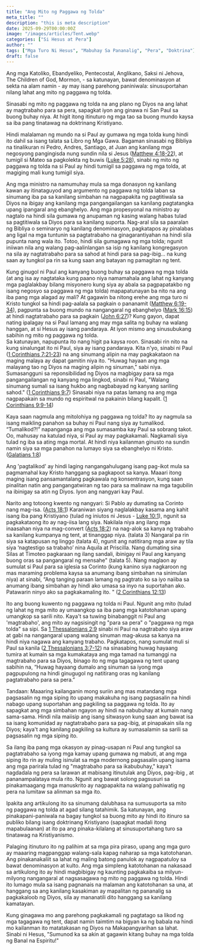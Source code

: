 ```yaml
---
title: "Ang Mito ng Paggawa ng Tolda"
meta_title: ""
description: "this is meta description"
date: 2025-09-29T00:00:00Z
image: "/images/articles/Tent.webp"
categories: ["Si Hesus at Pera"]
author: ""
tags: ["Mga Turo Ni Hesus", "Mabuhay Sa Pananalig", "Pera", "Doktrina"]
draft: false
---
```


Ang mga Katoliko, Ebandyeliko, Pentecostal, Anglikano, Saksi ni Jehova, The Children of God, Mormon, - sa katunayan, bawat denominasyon at sekta na alam namin - ay may isang parehong paniniwala: sinusuportahan nilang lahat ang mito ng paggawa ng tolda.  
  
Sinasabi ng mito ng paggawa ng tolda na ang plano ng Diyos na ang lahat ay magtrabaho para sa pera, sapagkat iyon ang ginawa ni San Paul sa buong buhay niya. At higit itong itinuturo ng mga tao sa buong mundo kaysa sa iba pang tinatawag na doktrinang Kristiyano.  
  
Hindi malalaman ng mundo na si Paul ay gumawa ng mga tolda kung hindi ito dahil sa isang talata sa Libro ng Mga Gawa. Bagaman sinasabi ng Bibliya na tinalikuran ni Pedro, Andres, Santiago, at Juan ang kanilang mga negosyong pangingisda nung sundin nila si Jesus ([Matthew 4:18-22](http://www.biblegateway.com/passage/index.php?search=Matthew+4%3A18-22;&version=50;&interface=print "Read Matthew 4:18-22")), at tumigil si Mateo sa pagkolekta ng buwis ([Luke 5:28](http://www.biblegateway.com/passage/index.php?search=Luke+5%3A28;&version=50;&interface=print "Read Luke 5:28")), sinabi ng mito ng paggawa ng tolda na si Paul ay hindi tumigil sa paggawa ng mga tolda, at magiging mali kung tumigil siya.  
  
Ang mga ministro na namumuhay mula sa mga donasyon ng kanilang kawan ay itinataguyod ang argumento ng paggawa ng tolda laban sa sinumang iba pa sa kanilang simbahan na nagpapakita ng pagtitiwala sa Diyos na ibigay ang kanilang mga pangangailangan sa kanilang pagtatangka upang ipangaral ang ebanghelyo. Ang mga propesyonal na ministro ay nagtalo na hindi sila gumawa ng anupaman ng kasing walang habas tulad sa pagtitiwala sa Diyos para sa kanilang suporta. Nag-aral sila sa paaralan ng Bibliya o seminaryo ng kanilang denominasyon, pagkatapos ay pinalabas ang ligal na mga tuntunin sa pagtatrabaho na ginagarantiyahan na hindi sila pupunta nang wala ito. Totoo, hindi sila gumagawa ng mga tolda; ngunit iniiwan nila ang walang pag-aalinlangan sa isip ng kanilang kongregasyon na sila ay nagtatrabaho para sa sahod at hindi para sa pag-ibig… na kung saan ay tungkol pa rin sa kung saan ang batayan ng pamagitan ng tent.  
  
Kung ginugol ni Paul ang kanyang buong buhay sa paggawa ng mga tolda (at ang isa ay nagtataka kung paano niya namamahala ang lahat ng kanyang mga paglalakbay bilang misyonero kung siya ay abala sa pagpapatakbo ng isang negosyo sa paggawa ng mga tolda) mapapatunayan ba nito na ang iba pang mga alagad ay mali? At gagawin ba nitong erehe ang mga turo ni Kristo tungkol sa hindi pag-aalala sa pagkain o pananamit ([Matthew 6:19-34](http://www.biblegateway.com/passage/index.php?search=Matthew+6%3A19-34;&version=50;&interface=print "Read Matthew 6:19-34")), pagpunta sa buong mundo na nangangaral ng ebanghelyo ([Mark 16:15](http://www.biblegateway.com/passage/index.php?search=Mark+16%3A15;&version=50;&interface=print "Read Mark 16:15")) at hindi nagtatrabaho para sa pagkain ([John 6:27](http://www.biblegateway.com/passage/index.php?search=John+6%3A27;&version=50;&interface=print "Read John 6:27"))? Kung gayon, dapat nating ipalagay na si Paul lamang ang may mga salita ng buhay na walang hanggan, at si Hesus ay isang pandaraya. At iyon mismo ang sinusubukang sabihin ng mito ng paggawa ng tolda.  
Sa katunayan, napupunta ito nang higit pa kaysa roon. Sinasabi rin nito na kung sinalungat ito ni Paul, siya ay isang pandaraya. Kita n'yo, sinabi ni Paul ([1 Corinthians 7:21-23](http://www.biblegateway.com/passage/index.php?search=1+Corinthians+7%3A21-23;&version=50;&interface=print "Read 1 Corinthians 7:21-23")) na ang sinumang alipin na may pagkakataon na maging malaya ay dapat gamitin niya ito. "Huwag hayaan ang mga malayang tao ng Diyos na maging alipin ng sinuman," sabi niya. Sumasangguni sa reponsibilidad ng Diyos na magbigay para sa mga pangangailangan ng kanyang mga lingkod, sinabi ni Paul, "Walang sinumang sumali sa isang hukbo ang nagbabayad ng kanyang sariling sahod." ([1 Corinthians 9:7](http://www.biblegateway.com/passage/index.php?search=1+Corinthians+9%3A7;&version=50;&interface=print "Read 1 Corinthians 9:7")) Sinasabi niya na patas lamang na ang mga nagpapakain sa mundo ng espiritwal na pakainin bilang kapalit. ([1 Corinthians 9:9-14](http://www.biblegateway.com/passage/index.php?search=1+Corinthians+9%3A9-14;&version=50;&interface=print "Read 1 Corinthians 9:9-14"))  
  
Kaya saan nagmula ang mitolohiya ng paggawa ng tolda? Ito ay nagmula sa isang maikling panahon sa buhay ni Paul nang siya ay tumalikod. “Tumalikod?!” napanganga ang mga sumasamba kay Paul sa sobrang takot. Oo, mahusay na katulad niya, si Paul ay may pagkakamali. Nagkamali siya tulad ng iba sa ating mga mortal. At hindi niya kailanman ginusto na sundin namin siya sa mga panahon na lumayo siya sa ebanghelyo ni Kristo. ([Galatians 1:8](http://www.biblegateway.com/passage/index.php?search=Galatians+1%3A8;&version=50;&interface=print "Read Galatians 1:8"))  
  
Ang 'pagtalikod' ay hindi laging nangangahulugang isang pag-ikot mula sa pagmamahal kay Kristo hanggang sa pagkapoot sa kanya. Maaari itong maging isang pansamantalang pagkawala ng konsentrasyon, kung saan pinalitan natin ang pangangatwiran ng tao para sa malinaw na mga tagubilin na ibinigay sa atin ng Diyos. Iyon ang nangyari kay Paul.  
  
Narito ang totoong kwento ng nangyari: Si Pablo ay dumating sa Corinto nang mag-isa. ([Acts 18:1](http://www.biblegateway.com/passage/index.php?search=Acts+18%3A1;&version=50;&interface=print "Read Acts 18:1")) Karaniwan siyang naglalakbay kasama ang kahit isang iba pang Kristiyano (tulad ng iniutos ni Jesus - [Luke 10:1](http://www.biblegateway.com/passage/index.php?search=Luke+10%3A1;&version=50;&interface=print "Read Luke 10:1")), ngunit sa pagkakataong ito ay nag-iisa lang siya. Nakilala niya ang ilang mga inaasahan niya na mag-convert ([Acts 18:2](http://www.biblegateway.com/passage/index.php?search=Acts+18%3A2;&version=50;&interface=print "Read Acts 18:2")) na nag-alok sa kanya ng trabaho sa kanilang kumpanya ng tent, at tinanggap niya. (talata 3) Nangaral pa rin siya sa katapusan ng linggo (talata 4), ngunit ang natitirang mga araw ay tila siya ‘nagtestigo sa trabaho’ nina Aquila at Priscilla. Nang dumating sina Silas at Timoteo pagkaraan ng ilang sandali, ibinigay ni Paul ang kanyang buong oras sa pangangaral ng mensahe" (talata 5). Nang maglaon ay sumulat si Paul para sa iglesia sa Corinto (kung kanino siya nagkaroon ng mas maraming problema kaysa sa anumang ibang simbahan na sinimulan niya) at sinabi, “Ang tanging paraan lamang ng pagtrato ko sa iyo naiiba sa anumang ibang simbahan ay hindi ako umasa sa inyo na suportahan ako. Patawarin ninyo ako sa pagkakamaling ito. " ([2 Corinthians 12:13](http://www.biblegateway.com/passage/index.php?search=2+Corinthians+12%3A13;&version=50;&interface=print "Read 2 Corinthians 12:13"))  
  
Ito ang buong kuwento ng paggawa ng tolda ni Paul. Ngunit ang mito (tulad ng lahat ng mga mito ay umaangkop sa iba pang mga katotohanan upang umangkop sa sarili nito. Kaya't sa tuwing binabanggit ni Paul ang 'magtrabaho', ang mito ay nagsisingit ng "para sa pera" o "paggawa ng mga tolda" sa sipi. Sa [1 Thessalonians 2:9](http://www.biblegateway.com/passage/index.php?search=1+Thessalonians+2%3A9;&version=50;&interface=print "Read 1 Thessalonians 2:9") sinabi ni Paul na nagtrabaho siya araw at gabi na nangangaral upang walang sinuman mag-akusa sa kanya na hindi niya nagawa ang kanyang trabaho. Pagkatapos, nang sumulat muli si Paul sa kanila ([2 Thessalonians 3:7-12](http://www.biblegateway.com/passage/index.php?search=2+Thessalonians+3%3A7-12;&version=50;&interface=print "Read 2 Thessalonians 3:7-12")) na sinasabing huwag hayaang tumira at kumain sa mga kumakataya ang mga tamad na tumanggi na magtrabaho para sa Diyos, binago ito ng mga tagagawa ng tent upang sabihin na, “Huwag hayaang dumalo ang sinuman sa iyong mga pagpupulong na hindi ginugugol ng natitirang oras ng kanilang pagtatrabaho para sa pera.”  
  
Tandaan: Maaaring kailanganin mong suriin ang mas matandang mga pagsasalin ng mga siping ito upang makakuha ng isang pagsasalin na hindi nabago upang suportahan ang pagkiling sa paggawa ng tolda. Ito ay sapagkat ang mga simbahan ngayon ay hindi na nabubuhay at kumain nang sama-sama. Hindi nila maiisip ang isang sitwasyon kung saan ang bawat isa sa isang komunidad ay nagtatrabaho para sa pag-ibig, at pinapakain sila ng Diyos; kaya't ang kanilang pagkiling sa kultura ay sumasalamin sa sarili sa pagsasalin ng mga siping ito.  
  
Sa ilang iba pang mga okasyon ay pinag-usapan ni Paul ang tungkol sa pagtatrabaho sa iyong mga kamay upang gumawa ng mabuti, at ang mga siping ito rin ay muling isinulat sa mga modernong pagsasalin upang isama ang mga parirala tulad ng "magtrabaho para sa ikabubuhay," kaya't nagdadala ng pera sa larawan at mabisang itinutulak ang Diyos, pag-ibig , at pananampalataya mula rito. Ngunit ang bawat solong pagsusuri sa pinakamaagang mga manuskrito ay nagpapakita na walang pahiwatig ng pera na lumitaw sa alinman sa mga ito.  
  
Ipakita ang artikulong ito sa sinumang dalubhasa na sumusuporta sa mito ng paggawa ng tolda at agad silang tatahimik. Sa katunayan, ang pinakapani-paniwala na bagay tungkol sa buong mito ay hindi ito itinuro sa publiko bilang isang doktrinang Kristiyano (sapagkat madali itong mapabulaanan) at ito pa ang pinaka-kilalang at sinusuportahang turo sa tinatawag na Kristiyanismo.  
  
Palaging itinuturo ito ng palihim at sa mga pira piraso, upang ang mga guro ay maaaring magpanggap walang-sala kapag naharap sa mga katotohanan. Ang pinakanakaliit sa lahat ng maling batong panulok ay nagpapatuloy sa bawat denominasyon at kulto. Ang mga simpleng katotohanan na nakasaad sa artikulong ito ay hindi magbibigay ng kaunting pagkakaiba sa milyun-milyong nangangaral at nagsasagawa ng mito ng paggawa ng tolda. Hindi ito lumago mula sa isang pagnanais na malaman ang katotohanan sa una, at hanggang sa ang kanilang kasakiman ay mapalitan ng pananalig sa pagkakaloob ng Diyos, sila ay mananatili dito hanggang sa kanilang kamatayan.  
  
Kung ginagawa mo ang parehong pagkakamali ng pagtatago sa likod ng mga tagagawa ng tent, dapat namin taimtim na bigyan ka ng babala na hindi mo kailanman ito matatakasan ng Diyos na Makapangyarihan sa lahat. Sinabi ni Hesus, "Sumunod ka sa akin at gagawin kitang buhay na mga tolda ng Banal na Espiritu!"
